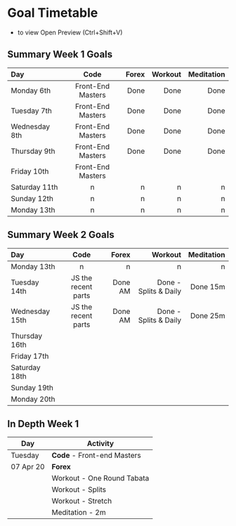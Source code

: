 # Goal Timetable

- to view  Open Preview (Ctrl+Shift+V) 

## Summary Week 1 Goals

| Day              | Code              | Forex     |    Workout |  Meditation |
| :--------------- | :---------------: | --------: | ---------: | ---------: |
|  Monday   6th    | Front-End Masters | Done      | Done     | Done     | 
|  Tuesday   7th   | Front-End Masters | Done      | Done     | Done     | 
|  Wednesday 8th   | Front-End Masters | Done      | Done     | Done     | 
|  Thursday  9th   | Front-End Masters | Done      | Done     | Done     | 
|  Friday    10th  | Front-End Masters     |        |          |
|  Saturday  11th  |   n         |  n      |  n        | n  |
|  Sunday    12th  |   n         |   n     |   n       | n  |
|  Monday    13th  |   n         |    n    |    n      | n  |

## Summary Week 2 Goals

| Day              | Code              | Forex     |    Workout |  Meditation |
| :--------------- | :---------------: | --------: | ---------: | ---------: |
|  Monday   13th    |   n                 |    n      |          n            |     n       |
|  Tuesday   14th   | JS the recent parts | Done AM  | Done - Splits & Daily | Done 15m     | 
|  Wednesday 15th  | JS the recent parts | Done AM  | Done - Splits & Daily | Done 25m     | 
|  Thursday  16th   |  |       |      |      | 
|  Friday    17th  |      |        |          |
|  Saturday  18th  |            |        |          |   |
|  Sunday    19th  |            |        |          |   |
|  Monday    20th  |            |        |          |   |

## In Depth Week 1

| Day       | Activity                  |
| ----------| -------------             |
| Tuesday   | **Code** - Front-end Masters  |
| 07 Apr 20 | **Forex**                     |
|           | Workout - One Round Tabata  |
|           | Workout - Splits                   |
|           | Workout - Stretch                  |
|           | Meditation - 2m                  |